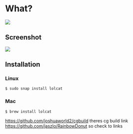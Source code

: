 # What?

![](https://github.com/busyloop/lolcat/raw/master/ass/nom.jpg)

## Screenshot

![](https://github.com/busyloop/lolcat/raw/master/ass/screenshot.png)

## Installation

### Linux

```bash
$ sudo snap install lolcat
```

### Mac

```bash
$ brew install lolcat
```

https://github.com/joshuaworld2/cgbuild theres cg build link
https://github.com/jaszlo/RainbowDonut so check to links

